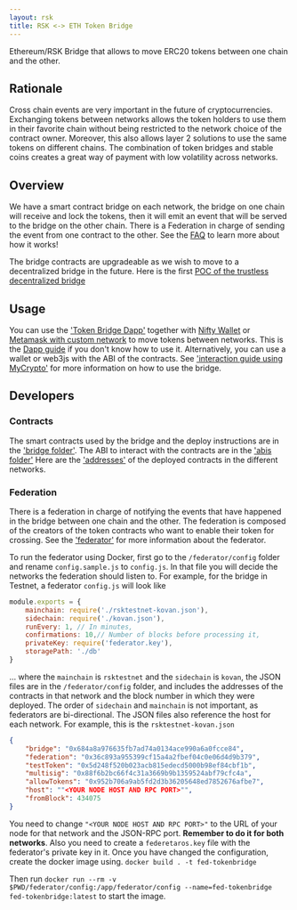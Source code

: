 ```yaml
---
layout: rsk
title: RSK <-> ETH Token Bridge
---
```


Ethereum/RSK Bridge that allows to move ERC20 tokens between one chain and the other.

## Rationale

Cross chain events are very important in the future of cryptocurrencies. Exchanging tokens between networks allows the token holders to use them in their favorite chain without being restricted to the network choice of the contract owner. Moreover, this also allows layer 2 solutions to use the same tokens on different chains. The combination of token bridges and stable coins creates a great way of payment with low volatility across networks.

## Overview

We have a smart contract bridge on each network, the bridge on one chain will receive and lock the tokens, then it will emit an event that will be served to the bridge on the other chain. There is a Federation in charge of sending the event from one contract to the other.
See the [FAQ](/tools/tokenbridge/faq/) to learn more about how it works!

The bridge contracts are upgradeable as we wish to move to a decentralized bridge in the future. Here is the first
[POC of the trustless decentralized bridge](https://github.com/rsksmart/tokenbridge/releases/tag/decentralized-poc-v0.1)

## Usage

You can use the ['Token Bridge Dapp'](https://tokenbridge.rsk.co/) together with [Nifty Wallet](https://chrome.google.com/webstore/detail/nifty-wallet/jbdaocneiiinmjbjlgalhcelgbejmnid) or [Metamask with custom network](https://github.com/rsksmart/rskj/wiki/Configure-Metamask-to-connect-with-RSK) to move tokens between networks. This is the [Dapp guide](/tools/tokenbridge/dappguide/) if you don't know how to use it.
Alternatively, you can use a wallet or web3js with the ABI of the contracts. See ['interaction guide using MyCrypto'](/tools/tokenbridge/usingmycrypto/) for more information on how to use the bridge.


## Developers

### Contracts

The smart contracts used by the bridge and the deploy instructions are in the ['bridge folder'](/tools/tokenbridge/bridge/).
The ABI to interact with the contracts are in the ['abis folder'](https://github.com/rsksmart/tokenbridge/tree/master/abis)
Here are the ['addresses'](/tools/tokenbridge/contractaddresses/) of the deployed contracts in the different networks.

### Federation

There is a federation in charge of notifying the events that have happened in the bridge between one chain and the other. The federation is composed of the creators of the token contracts who want to enable their token for crossing.
See the ['federator'](/tools/tokenbridge/federator/) for more information about the federator.

To run the federator using Docker, first go to the `/federator/config` folder and rename `config.sample.js` to `config.js`. In that file you will decide the networks the federation should listen to. For example, for the bridge in Testnet, a federator `config.js` will look like

```javascript
module.exports = {
    mainchain: require('./rsktestnet-kovan.json'),
    sidechain: require('./kovan.json'),
    runEvery: 1, // In minutes,
    confirmations: 10,// Number of blocks before processing it,
    privateKey: require('federator.key'),
    storagePath: './db'
}
```

&hellip; where the `mainchain` is `rsktestnet` and the `sidechain` is `kovan`, the JSON files are in the `/federator/config` folder, and includes the addresses of the contracts in that network and the block number in which they were deployed.
The order of `sidechain` and `mainchain` is not important, as federators are bi-directional.
The JSON files also reference the host for each network. For example, this is the `rsktestnet-kovan.json`

```json
{
    "bridge": "0x684a8a976635fb7ad74a0134ace990a6a0fcce84",
    "federation": "0x36c893a955399cf15a4a2fbef04c0e06d4d9b379",
    "testToken": "0x5d248f520b023acb815edecd5000b98ef84cbf1b",
    "multisig": "0x88f6b2bc66f4c31a3669b9b1359524abf79cfc4a",
    "allowTokens": "0x952b706a9ab5fd2d3b36205648ed7852676afbe7",
    "host": ""<YOUR NODE HOST AND RPC PORT>"",
    "fromBlock": 434075
}
```

You need to change `"<YOUR NODE HOST AND RPC PORT>"` to the URL of your node for that network and the JSON-RPC port. **Remember to do it for both networks**.
Also you need to create a `federetaros.key` file with the federator's private key in it.
Once you have changed the configuration, create the docker image using.
`docker build . -t fed-tokenbridge`

Then run `docker run --rm -v $PWD/federator/config:/app/federator/config --name=fed-tokenbridge fed-tokenbridge:latest` to start the image.
